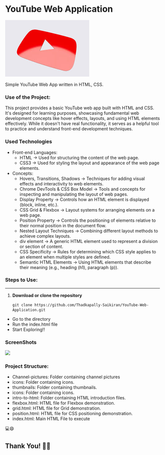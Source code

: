 # YouTube Web Application 

![](Ytube-Logo.jpg)

Simple YouTube Web App written in HTML, CSS.

### Use of the Project:
This project provides a basic YouTube web app built with HTML and CSS. It's designed for learning purposes, showcasing fundamental web development concepts like hover effects, layouts, and using HTML elements effectively.  While it doesn't have real functionality, it serves as a helpful tool to practice and understand front-end development techniques.

### Used Technologies
- Front-end Languages:
  - HTML -> Used for structuring the content of the web page.
  - CSS3 -> Used for styling the layout and appearance of the web page elements.
- Concepts:
  - Hovers, Transitions, Shadows -> Techniques for adding visual effects and interactivity to web elements.
  - Chrome DevTools & CSS Box Model -> Tools and concepts for inspecting and manipulating the layout of web pages.
  - Display Property -> Controls how an HTML element is displayed (block, inline, etc.).
  - CSS Grid & Flexbox -> Layout systems for arranging elements on a web page.
  - Position Property -> Controls the positioning of elements relative to their normal position in the document flow.
  - Nested Layout Techniques -> Combining different layout methods to achieve complex layouts.
  - div element -> A generic HTML element used to represent a division or section of content.
  - CSS Specificity -> Rules for determining which CSS style applies to an element when multiple styles are defined.
  - Semantic HTML Elements -> Using HTML elements that describe their meaning (e.g., heading (h1), paragraph (p)).

### Steps to Use:
---

1. **Download or clone the repository**
   ```shell
   git clone https://github.com/Thadkapally-Saikiran/YouTube-Web-Application.git
   
  - Go to the directory
  - Run the index.html file
  - Start Exploring!!

### ScreenShots
![](Ytube.png)


### Project Structure:
 - Channel-pictures: Folder containing channel pictures
 - icons: Folder containing icons.
 - thumbnails: Folder containing thumbnails.
 - icons: Folder containing icons.
 - intro-to-html: Folder containing HTML introduction files.
 - flexbox.html: HTML file for Flexbox demonstration.
 - grid.html: HTML file for Grid demonstration.
 - position.html: HTML file for CSS positioning demonstration.
 - index.html: Main HTML File to execute

💻😄

## Thank You! 👩‍💻
